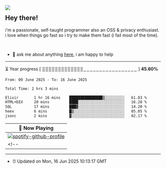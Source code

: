 <img align="left" src="assets/birb.png">

## Hey there!

i'm a passionate, self-taught programmer also an OSS & privacy enthusiast. i love when things go fast so i try to make them fast (i fail most of the time). 

</br>

- 💬 ask me about anything [here](https://github.com/aunsigned/aunsigned/issues), i am happy to help

---

⏳ Year progress [ ⣿⣿⣿⣿⣿⣿⣿⣿⣿⣿⣿⣿⣿⣀⣀⣀⣀⣀⣀⣀⣀⣀⣀⣀⣀⣀⣀⣀⣀⣀ ] **45.60%**

<!--START_SECTION:waka-->

```txt
From: 09 June 2025 - To: 16 June 2025

Total Time: 2 hrs 3 mins

Elixir       1 hr 16 mins    ███████████████▒░░░░░░░░░   61.83 %
HTML+EEX     20 mins         ████░░░░░░░░░░░░░░░░░░░░░   16.28 %
SQL          17 mins         ███▓░░░░░░░░░░░░░░░░░░░░░   14.20 %
heex         6 mins          █▒░░░░░░░░░░░░░░░░░░░░░░░   05.05 %
jsonc        2 mins          ▓░░░░░░░░░░░░░░░░░░░░░░░░   02.17 %
```

<!--END_SECTION:waka-->

| 🎵 Now Playing                                                                                                                 |
| ------------------------------------------------------------------------------------------------------------------------------ |
| [![spotify-github-profile](https://spotify-github-profile.kittinanx.com/api/view?uid=px8z5sqldmqsdd0khq0q8ecd7&cover_image=true&theme=novatorem&show_offline=false&background_color=121212&interchange=false&bar_color=53b14f&bar_color_cover=true)](https://spotify-github-profile.kittinanx.com/api/view?uid=px8z5sqldmqsdd0khq0q8ecd7&redirect=true)
<!-- | <a href="https://status.nmoo.dev/now-playing?open"><img src="https://status.nmoo.dev/now-playing" width="540" height="64"></a> | -->

---

- ⏰ Updated on Mon, 16 Jun 2025 10:13:17 GMT
